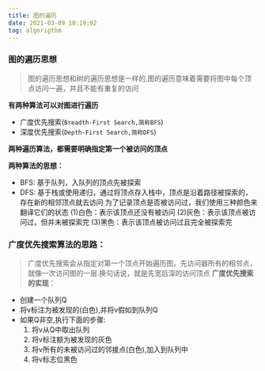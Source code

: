 ```yaml
---
title: 图的遍历
date: 2021-03-09 10:19:02
tag: algorigthm
---
```


### 图的遍历思想
>图的遍历思想和树的遍历思想是一样的,图的遍历意味着需要将图中每个顶点访问一遍，并且不能有重复的访问

**有两种算法可以对图进行遍历**
* 广度优先搜索(`Breadth-First Search,简称BFS`)
* 深度优先搜索(`Depth-First Search,简称DFS`)

**两种遍历算法，都需要明确指定第一个被访问的顶点**

**两种算法的思想：**
* BFS: 基于队列，入队列的顶点先被探索
* DFS: 基于栈或使用递归，通过将顶点存入栈中，顶点是沿着路径被探索的，存在新的相邻顶点就去访问
为了记录顶点是否被访问过，我们使用三种颜色来翻译它们的状态
(1)白色：表示该顶点还没有被访问
(2)灰色：表示该顶点被访问过，但并未被探索完
(3)黑色：表示该顶点被访问过且完全被探索完


### 广度优先搜索算法的思路：
>广度优先搜索会从指定对第一个顶点开始遍历图，先访问器所有的相邻点，就像一次访问图的一层.换句话说，就是先宽后深的访问顶点
**广度优先搜索的实现**：
* 创建一个队列Q
* 将v标注为被发现的(白色),并将v假如到队列Q
* 如果Q非空,执行下面的步骤:
    1. 将v从Q中取出队列
    2. 将v标注额为被发现的灰色
    3. 将v所有的未被访问过的邻接点(白色),加入到队列中
    4. 将v标志位黑色
